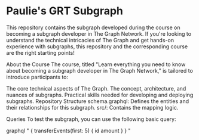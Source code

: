 # Paulie's GRT Subgraph

This repository contains the subgraph developed during the course on becoming a subgraph developer in The Graph Network. If you're looking to understand the technical intricacies of The Graph and get hands-on experience with subgraphs, this repository and the corresponding course are the right starting points!

About the Course
The course, titled "Learn everything you need to know about becoming a subgraph developer in The Graph Network," is tailored to introduce participants to:

The core technical aspects of The Graph.
The concept, architecture, and nuances of subgraphs.
Practical skills needed for developing and deploying subgraphs.
Repository Structure
schema.graphql: Defines the entities and their relationships for this subgraph.
src/: Contains the mapping logic.



Queries
To test the subgraph, you can use the following basic query:

graphql
"
{
  transferEvents(first: 5) {
    id
    amount
  }
}
"
